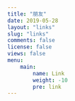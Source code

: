 ```yaml
---
title: "朋友"
date: 2019-05-28
layout: "links"
slug: "links"
comments: false
license: false
views: false
menu:
    main:
        name: Link
        weight: -10
        pre: link
---
```


